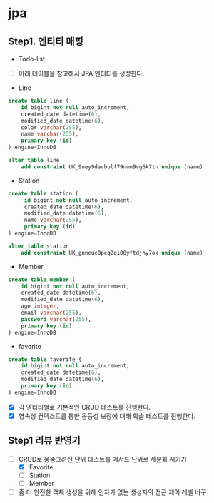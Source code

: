 # jpa

## Step1. 엔티티 매핑
- Todo-list
- [ ] 아래 테이블을 참고해서 JPA 엔티티를 생성한다.
- Line
```sql
create table line (
    id bigint not null auto_increment,
    created_date datetime(6),
    modified_date datetime(6),
    color varchar(255),
    name varchar(255),
    primary key (id)
) engine=InnoDB

alter table line
    add constraint UK_9ney9davbulf79nmn9vg6k7tn unique (name)
```
- Station
```sql
create table station (
     id bigint not null auto_increment,
     created_date datetime(6),
     modified_date datetime(6),
     name varchar(255),
     primary key (id)
) engine=InnoDB

alter table station
    add constraint UK_gnneuc0peq2qi08yftdjhy7ok unique (name)
```
- Member
```sql
create table member (
    id bigint not null auto_increment,
    created_date datetime(6),
    modified_date datetime(6),
    age integer,
    email varchar(255),
    password varchar(255),
    primary key (id)
) engine=InnoDB
```
- favorite
```sql
create table favorite (
    id bigint not null auto_increment,
    created_date datetime(6),
    modified_date datetime(6),
    primary key (id)
) engine=InnoDB
```
- [X] 각 엔티티별로 기본적인 CRUD 테스트를 진행한다.
- [X] 영속성 컨텍스트를 통한 동등성 보장에 대해 학습 테스트를 진행한다.

## Step1 리뷰 반영기
- [ ] CRUD로 뭉뚱그려진 단위 테스트를 메서드 단위로 세분화 시키기
    - [X] Favorite
    - [ ] Station
    - [ ] Member
- [ ] 좀 더 안전한 객체 생성을 위해 인자가 없는 생성자의 접근 제어 레벨 바꾸
